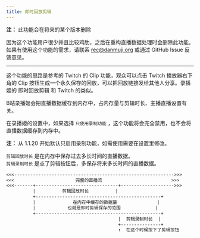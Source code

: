 ```yaml
---
title: 即时回放剪辑
---
```


**注：** 此功能会在将来的某个版本删除

因为这个功能用户很少并且比较鸡肋，之后在重构直播数据处理时会删除此功能。  
如果有使用这个功能的需求，请联系 [rec@danmuji.org](mailto:rec@danmuji.org) 或通过 GitHub Issue 反馈意见。

---

这个功能的思路是参考的 Twitch 的 Clip 功能，观众可以点击 Twitch 播放器右下角的 Clip 按钮生成一个永久保存的回放，可以把回放链接发给其他人分享。录播姬的 即时回放剪辑 和 Twitch 的类似。

B站录播姬会把直播数据缓存到内存中，占内存量与剪辑时长、主播直播设置有关。

在录播姬的设置中，如果选择 `只使用录制功能` ，这个功能将会完全禁用，也不会将直播数据缓存到内存中。

**注：** 从 1.1.20 开始默认只启用录制功能，如需使用需要在设置里修改。

`剪辑回放时长` 是在内存中保存过去多长时间的直播数据。  
`剪辑录制时长` 是点了剪辑按钮后，多保存将来多长时间的直播数据。

```txt
<<<------------------------------------------------------------>>>
<<<                       完整的直播流                          >>>
<<<-------+-------------------------------+-------------------->>>
          |          剪辑回放时长          |
          +-----------------------------------------------+
          |              在内存中缓存的数据量               |
          |            也就是即时剪辑保存的范围             |
          +-----------------------------------------------+
                                          |  剪辑录制时长  |
                                          +---------------+
                                          ↑  在这个时候按下了剪辑按钮
```
